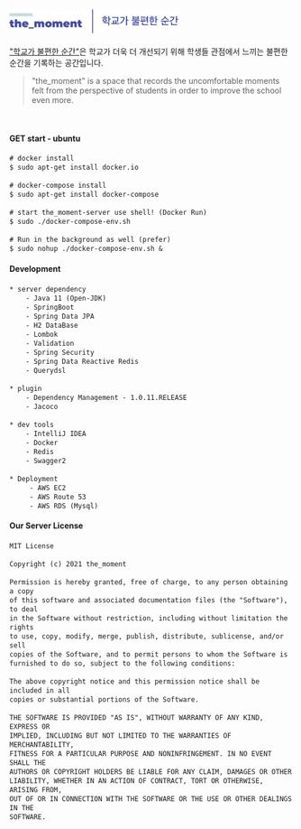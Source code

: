 ## <img src="meterial/imgSource/the_moment_README_logo.png"  width="300px">

["학교가 불편한 순간"](https://github.com/theMomentTeam/the_moment-Service)은 학교가 더욱 더 개선되기 위해 학생들 관점에서 느끼는 불편한 순간을 기록하는 공간입니다.  
> "the_moment" is a space that records the uncomfortable moments felt from the perspective of students in order to improve the school even more.

<br>

#### GET start - ubuntu
```shell
# docker install
$ sudo apt-get install docker.io

# docker-compose install
$ sudo apt-get install docker-compose

# start the_moment-server use shell! (Docker Run)
$ sudo ./docker-compose-env.sh

# Run in the background as well (prefer)
$ sudo nohup ./docker-compose-env.sh &
```

#### Development
```
* server dependency
    - Java 11 (Open-JDK)
    - SpringBoot
    - Spring Data JPA
    - H2 DataBase
    - Lombok
    - Validation
    - Spring Security
    - Spring Data Reactive Redis
    - Querydsl

* plugin
    - Dependency Management - 1.0.11.RELEASE
    - Jacoco

* dev tools
    - IntelliJ IDEA
    - Docker
    - Redis
    - Swagger2

* Deployment
     - AWS EC2
     - AWS Route 53
     - AWS RDS (Mysql)
```

#### Our Server License
```
MIT License

Copyright (c) 2021 the_moment

Permission is hereby granted, free of charge, to any person obtaining a copy
of this software and associated documentation files (the "Software"), to deal
in the Software without restriction, including without limitation the rights
to use, copy, modify, merge, publish, distribute, sublicense, and/or sell
copies of the Software, and to permit persons to whom the Software is
furnished to do so, subject to the following conditions:

The above copyright notice and this permission notice shall be included in all
copies or substantial portions of the Software.

THE SOFTWARE IS PROVIDED "AS IS", WITHOUT WARRANTY OF ANY KIND, EXPRESS OR
IMPLIED, INCLUDING BUT NOT LIMITED TO THE WARRANTIES OF MERCHANTABILITY,
FITNESS FOR A PARTICULAR PURPOSE AND NONINFRINGEMENT. IN NO EVENT SHALL THE
AUTHORS OR COPYRIGHT HOLDERS BE LIABLE FOR ANY CLAIM, DAMAGES OR OTHER
LIABILITY, WHETHER IN AN ACTION OF CONTRACT, TORT OR OTHERWISE, ARISING FROM,
OUT OF OR IN CONNECTION WITH THE SOFTWARE OR THE USE OR OTHER DEALINGS IN THE
SOFTWARE.

```
